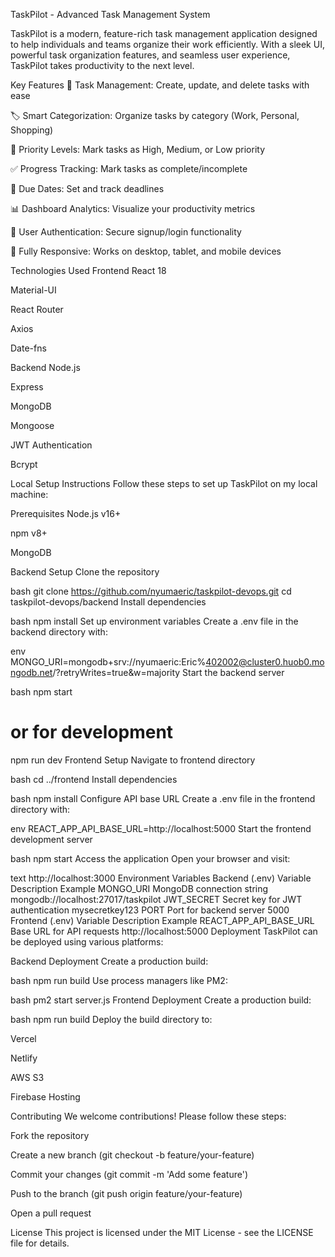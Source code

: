 TaskPilot - Advanced Task Management System


TaskPilot is a modern, feature-rich task management application designed to help individuals and teams organize their work efficiently. With a sleek UI, powerful task organization features, and seamless user experience, TaskPilot takes productivity to the next level.

Key Features
🚀 Task Management: Create, update, and delete tasks with ease

🏷️ Smart Categorization: Organize tasks by category (Work, Personal, Shopping)

🚨 Priority Levels: Mark tasks as High, Medium, or Low priority

✅ Progress Tracking: Mark tasks as complete/incomplete

📅 Due Dates: Set and track deadlines

📊 Dashboard Analytics: Visualize your productivity metrics

🔐 User Authentication: Secure signup/login functionality

📱 Fully Responsive: Works on desktop, tablet, and mobile devices

Technologies Used
Frontend
React 18

Material-UI

React Router

Axios

Date-fns

Backend
Node.js

Express

MongoDB

Mongoose

JWT Authentication

Bcrypt

Local Setup Instructions
Follow these steps to set up TaskPilot on my local machine:

Prerequisites
Node.js v16+

npm v8+

MongoDB

Backend Setup
Clone the repository

bash
git clone https://github.com/nyumaeric/taskpilot-devops.git
cd taskpilot-devops/backend
Install dependencies

bash
npm install
Set up environment variables
Create a .env file in the backend directory with:

env
MONGO_URI=mongodb+srv://nyumaeric:Eric%402002@cluster0.huob0.mongodb.net/?retryWrites=true&w=majority
Start the backend server

bash
npm start
# or for development
npm run dev
Frontend Setup
Navigate to frontend directory

bash
cd ../frontend
Install dependencies

bash
npm install
Configure API base URL
Create a .env file in the frontend directory with:

env
REACT_APP_API_BASE_URL=http://localhost:5000
Start the frontend development server

bash
npm start
Access the application
Open your browser and visit:

text
http://localhost:3000
Environment Variables
Backend (.env)
Variable	Description	Example
MONGO_URI	MongoDB connection string	mongodb://localhost:27017/taskpilot
JWT_SECRET	Secret key for JWT authentication	mysecretkey123
PORT	Port for backend server	5000
Frontend (.env)
Variable	Description	Example
REACT_APP_API_BASE_URL	Base URL for API requests	http://localhost:5000
Deployment
TaskPilot can be deployed using various platforms:

Backend Deployment
Create a production build:

bash
npm run build
Use process managers like PM2:

bash
pm2 start server.js
Frontend Deployment
Create a production build:

bash
npm run build
Deploy the build directory to:

Vercel

Netlify

AWS S3

Firebase Hosting

Contributing
We welcome contributions! Please follow these steps:

Fork the repository

Create a new branch (git checkout -b feature/your-feature)

Commit your changes (git commit -m 'Add some feature')

Push to the branch (git push origin feature/your-feature)

Open a pull request

License
This project is licensed under the MIT License - see the LICENSE file for details.

